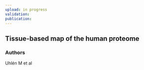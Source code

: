 ```yaml
---
upload: in progress
validation:
publication:
---
```


## Tissue-based map of the human proteome

### Authors

Uhlén M et al
